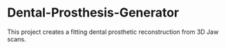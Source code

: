 # Dental-Prosthesis-Generator
This project creates a fitting dental prosthetic reconstruction from 3D Jaw scans. 
